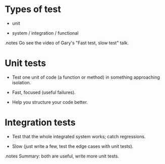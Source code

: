 <!SLIDE>

# Types of test #

* unit

* system / integration / functional

.notes Go see the video of Gary's "Fast test, slow test" talk.


<!SLIDE>

# Unit tests #

* Test one unit of code (a function or method) in something approaching
  isolation.

* Fast, focused (useful failures).

* Help you structure your code better.

<!SLIDE>

# Integration tests #

* Test that the whole integrated system works; catch regressions.

* Slow (just write a few, test the edge cases with unit tests).

.notes Summary: both are useful, write more unit tests.
